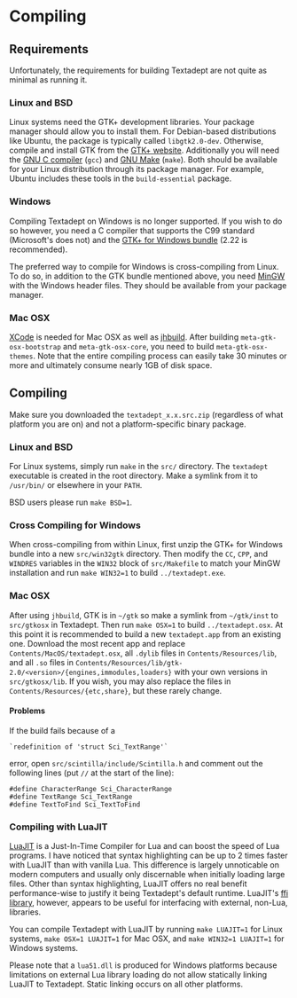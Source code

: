# Compiling

## Requirements

Unfortunately, the requirements for building Textadept are not quite as minimal
as running it.

### Linux and BSD

Linux systems need the GTK+ development libraries. Your package manager should
allow you to install them. For Debian-based distributions like Ubuntu, the
package is typically called `libgtk2.0-dev`. Otherwise, compile and install GTK
from the [GTK+ website][]. Additionally you will need the [GNU C compiler][]
(`gcc`) and [GNU Make][] (`make`). Both should be available for your Linux
distribution through its package manager. For example, Ubuntu includes these
tools in the `build-essential` package.

[GTK+ website]: http://www.gtk.org/download/linux.html
[GNU C compiler]: http://gcc.gnu.org
[GNU Make]: http://www.gnu.org/software/make/

### Windows

Compiling Textadept on Windows is no longer supported. If you wish to do so
however, you need a C compiler that supports the C99 standard (Microsoft's does
not) and the [GTK+ for Windows bundle][] (2.22 is recommended).

The preferred way to compile for Windows is cross-compiling from Linux. To do
so, in addition to the GTK bundle mentioned above, you need [MinGW][] with the
Windows header files. They should be available from your package manager.

[GTK+ for Windows bundle]: http://www.gtk.org/download/win32.html
[MinGW]: http://mingw.org

### Mac OSX

[XCode][] is needed for Mac OSX as well as [jhbuild][]. After building
`meta-gtk-osx-bootstrap` and `meta-gtk-osx-core`, you need to build
`meta-gtk-osx-themes`. Note that the entire compiling process can easily take
30 minutes or more and ultimately consume nearly 1GB of disk space.

[XCode]: http://developer.apple.com/TOOLS/xcode/
[jhbuild]: http://sourceforge.net/apps/trac/gtk-osx/wiki/Build

## Compiling

Make sure you downloaded the `textadept_x.x.src.zip` (regardless of what
platform you are on) and not a platform-specific binary package.

### Linux and BSD

For Linux systems, simply run `make` in the `src/` directory. The `textadept`
executable is created in the root directory. Make a symlink from it to
`/usr/bin/` or elsewhere in your `PATH`.

BSD users please run `make BSD=1`.

### Cross Compiling for Windows

When cross-compiling from within Linux, first unzip the GTK+ for Windows bundle
into a new `src/win32gtk` directory. Then modify the `CC`, `CPP`, and `WINDRES`
variables in the `WIN32` block of `src/Makefile` to match your MinGW
installation and run `make WIN32=1` to build `../textadept.exe`.

### Mac OSX

After using `jhbuild`, GTK is in `~/gtk` so make a symlink from `~/gtk/inst` to
`src/gtkosx` in Textadept. Then run `make OSX=1` to build `../textadept.osx`. At
this point it is recommended to build a new `textadept.app` from an existing
one. Download the most recent app and replace `Contents/MacOS/textadept.osx`,
all `.dylib` files in `Contents/Resources/lib`, and all `.so` files in
`Contents/Resources/lib/gtk-2.0/<version>/{engines,immodules,loaders}` with your
own versions in `src/gtkosx/lib`. If you wish, you may also replace the files
in `Contents/Resources/{etc,share}`, but these rarely change.

#### Problems

If the build fails because of a

    `redefinition of 'struct Sci_TextRange'`

error, open `src/scintilla/include/Scintilla.h` and comment out the following
lines (put `//` at the start of the line):

    #define CharacterRange Sci_CharacterRange
    #define TextRange Sci_TextRange
    #define TextToFind Sci_TextToFind

### Compiling with LuaJIT

[LuaJIT][] is a Just-In-Time Compiler for Lua and can boost the speed of Lua
programs. I have noticed that syntax highlighting can be up to 2 times faster
with LuaJIT than with vanilla Lua. This difference is largely unnoticable on
modern computers and usually only discernable when initially loading large
files. Other than syntax highlighting, LuaJIT offers no real benefit
performance-wise to justify it being Textadept's default runtime. LuaJIT's
[ffi library][], however, appears to be useful for interfacing with external,
non-Lua, libraries.

You can compile Textadept with LuaJIT by running `make LUAJIT=1` for Linux
systems, `make OSX=1 LUAJIT=1` for Mac OSX, and `make WIN32=1 LUAJIT=1` for
Windows systems.

Please note that a `lua51.dll` is produced for Windows platforms because
limitations on external Lua library loading do not allow statically linking
LuaJIT to Textadept. Static linking occurs on all other platforms.

[LuaJIT]: http://luajit.org
[ffi library]: http://luajit.org/ext_ffi.html
